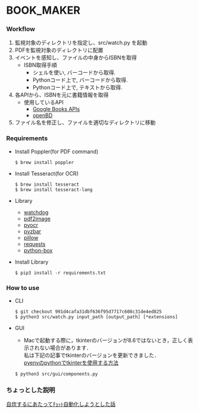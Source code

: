 # BOOK_MAKER

### Workflow
1. 監視対象のディレクトリを指定し、src/watch.py を起動
2. PDFを監視対象のディレクトリに配置
3. イベントを感知し、ファイルの中身からISBNを取得
    - ISBN取得手順
        - シェルを使い, バーコードから取得.
        - Pythonコード上で, バーコードから取得.
        - Pythonコード上で, テキストから取得.
4. 各APIから、ISBNを元に書籍情報を取得
    - 使用しているAPI
        - [Google Books APIs](https://developers.google.com/books?hl=ja)
        - [openBD](https://openbd.jp/)
5. ファイル名を修正し、ファイルを適切なディレクトリに移動

### Requirements

- Install Poppler(for PDF command)
    ```
    $ brew install poppler
    ```

- Install Tesseract(for OCR)
    ```
    $ brew install tesseract
    $ brew install tesseract-lang
    ```

- Library
    - [watchdog](https://github.com/gorakhargosh/watchdog)
    - [pdf2image](https://github.com/Belval/pdf2image)
    - [pyocr](https://gitlab.gnome.org/World/OpenPaperwork/pyocr)
    - [pyzbar](https://github.com/NaturalHistoryMuseum/pyzbar)
    - [pillow](https://github.com/python-pillow/Pillow)
    - [requests](https://github.com/psf/requests)
    - [python-box](https://github.com/cdgriffith/Box)

- Install Library
    ```
    $ pip3 install -r requirements.txt
    ```

### How to use
- CLI
    ```
    $ git checkout 991d4cafa31dbf636f95d7717c608c31de4ed825
    $ python3 src/watch.py input_path [output_path] [*extensions]
    ```

- GUI
    - Macで起動する際に，tkinterのバージョンが8.6ではないとき，正しく表示されない場合があります．  
    私は下記の記事でtkinterのバージョンを更新できました．  
    [pyenvのpythonでtkinterを使用する方法](https://qiita.com/skyloken/items/a5f839eba1bd79cd5ef9)
    
    ```
    $ python3 src/gui/components.py
    ```

### ちょっとした説明
[自炊するにあたってﾁｮｯﾄ自動化しようとした話](https://qiita.com/ikota3/items/2eda80dc6906a8613a31)
